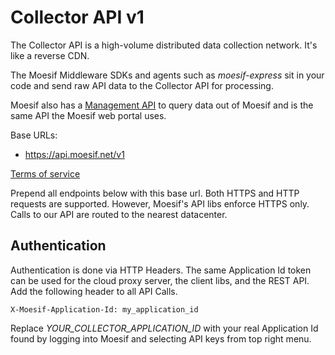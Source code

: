 # <a id="collector-api"></a> Collector API v1

The Collector API is a high-volume distributed data collection network.
It's like a reverse CDN.

The Moesif Middleware SDKs and agents such as _moesif-express_ sit in your code and send raw API data to 
the Collector API for processing.

Moesif also has a [Management API](#Management-API) to query data out of Moesif and is the same 
API the Moesif web portal uses. 

Base URLs:


* <a href="https://api.moesif.net/v1">https://api.moesif.net/v1</a>


<a href="https://www.moesif.com/terms">Terms of service</a>

Prepend all endpoints below with this base url. Both HTTPS and HTTP requests are supported. 
However, Moesif's API libs enforce HTTPS only. Calls to our API are routed to the nearest datacenter.

## Authentication
Authentication is done via HTTP Headers.
The same Application Id token can be used for the cloud proxy server, the client libs, and the REST API. Add the following header to all API Calls.

`X-Moesif-Application-Id: my_application_id`


<aside class="notice">
Replace <i>YOUR_COLLECTOR_APPLICATION_ID</i> with your real Application Id found by logging into Moesif 
and selecting API keys from top right menu.
</aside>
